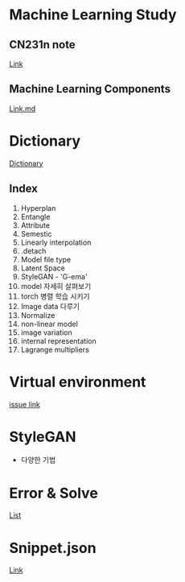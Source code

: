 # Machine Learning Study
## CN231n note
[Link](https://github.com/doublejy715/Machine_Learning/tree/main/CS231n-2017)

## Machine Learning Components
[Link.md](https://github.com/doublejy715/Machine_Learning/blob/main/Machine%20Learning/Components.md)


# Dictionary

[Dictionary](https://github.com/doublejy715/Machine_Learning/issues/1)
## Index
1. Hyperplan
2. Entangle
3. Attribute
4. Semestic
5. Linearly interpolation
6. .detach
7. Model file type
8. Latent Space
9. StyleGAN - 'G-ema'
10. model 자세히 살펴보기
11. torch 병렬 학습 시키기
12. Image data 다루기
13. Normalize
14. non-linear model
15. image variation
16. internal representation
17. Lagrange multipliers

# Virtual environment
[issue link](https://github.com/doublejy715/Machine_Learning/issues/12)

# StyleGAN
- 다양한 기법

# Error & Solve
[List](https://github.com/doublejy715/Machine_Learning/issues/2)

# Snippet.json
[Link](https://github.com/doublejy715/Machine_Learning/blob/main/snippet.json)
